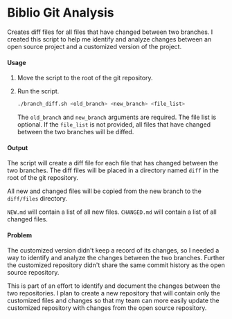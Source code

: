 # Biblio Git Analysis

Creates diff files for all files that have changed between two branches. I created this script to help me identify and analyze changes between an open source project and a customized version of the project. 

#### Usage

1. Move the script to the root of the git repository.

2. Run the script.

    ```bash
    ./branch_diff.sh <old_branch> <new_branch> <file_list>
    ```
    
    The `old_branch` and `new_branch` arguments are required. The file list is optional. If the `file_list` is not provided, all files that have changed between the two branches will be diffed.

#### Output

The script will create a diff file for each file that has changed between the two branches. The diff files will be placed in a directory named `diff` in the root of the git repository.

All new and changed files will be copied from the new branch to the `diff/files` directory.

`NEW.md` will contain a list of all new files.
`CHANGED.md` will contain a list of all changed files.

#### Problem

The customized version didn't keep a record of its changes, so I needed a way to identify and analyze the changes between the two branches. Further the customized repository didn't share the same commit history as the open source repository.

This is part of an effort to identify and document the changes between the two repositories. I plan to create a new repository that will contain only the customized files and changes so that my team can more easily update the customized repository with changes from the open source repository.